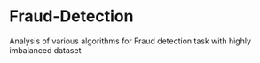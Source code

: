 # Fraud-Detection
Analysis of various algorithms for Fraud detection task with highly imbalanced dataset
